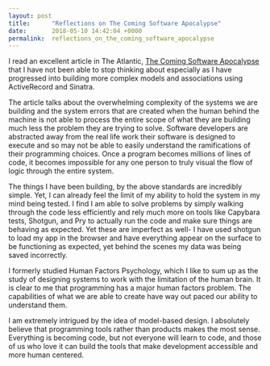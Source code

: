 ```yaml
---
layout: post
title:      "Reflections on The Coming Software Apocalypse"
date:       2018-05-10 14:42:04 +0000
permalink:  reflections_on_the_coming_software_apocalypse
---
```



I read an excellent article in The Atlantic, [The Coming Software Apocalypse](https://www.theatlantic.com/technology/archive/2017/09/saving-the-world-from-code/540393/) that I have not been able to stop thinking about especially as I have progressed into building more complex models and associations using ActiveRecord and Sinatra.

The article talks about the overwhelming complexity of the systems we are building and the system errors that are created when the human behind the machine is not able to process the entire scope of what they are building much less the problem they are trying to solve. Software developers are abstracted away from the real life work their software is designed to execute and so may not be able to easily understand the ramifications of their programming choices. Once a program becomes millions of lines of code, it becomes impossible for any one person to truly visual the flow of logic through the entire system. 

The things I have been building, by the above standards are incredibly simple. Yet, I can already feel the limit of my ability to hold the system in my mind being tested. I find I am able to solve problems by simply walking through the code less efficiently and rely much more on tools like Capybara tests, Shotgun, and Pry to actually run the code and make sure things are behaving as expected. Yet these are imperfect as well- I have used shotgun to load my app in the browser and have everything appear on the surface to be functioning as expected, yet behind the scenes my data was being saved incorrectly. 

I formerly studied Human Factors Psychology, which I like to sum up as the study of designing systems to work with the limitation of the human brain. It is clear to me that programming has a major human factors problem. The capabilities of what we are able to create have way out paced our ability to understand them. 

I am extremely intrigued by the idea of model-based design. I absolutely believe that programming tools rather than products makes the most sense. Everything is becoming code, but not everyone will learn to code, and those of us who love it can build the tools that make development accessible and more human centered.
